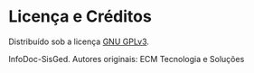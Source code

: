 # Licença e Créditos

Distribuído sob a licença [GNU GPLv3](https://www.gnu.org/licenses/gpl-3.0.html).

InfoDoc-SisGed.
Autores originais: ECM Tecnologia e Soluções
